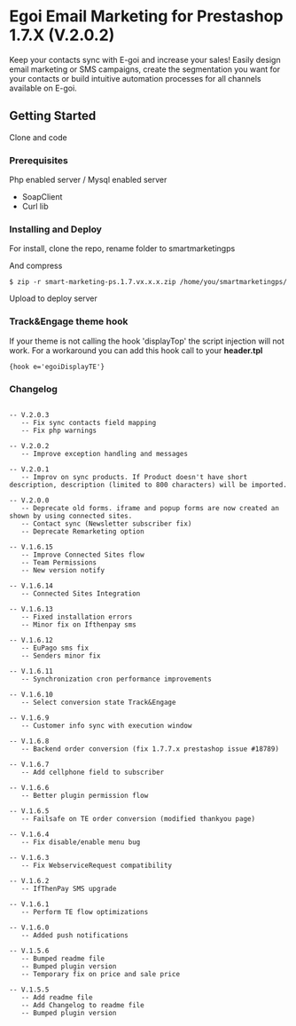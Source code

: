 # Egoi Email Marketing for Prestashop 1.7.X (V.2.0.2)

Keep your contacts sync with E-goi and increase your sales! Easily design email marketing or SMS campaigns, create the segmentation you want for your contacts or build intuitive automation processes for all channels available on E-goi.

## Getting Started

Clone and code

### Prerequisites

Php enabled server / Mysql enabled server

- SoapClient
- Curl lib

### Installing and Deploy

For install, clone the repo, rename folder to smartmarketingps 


And compress

```
$ zip -r smart-marketing-ps.1.7.vx.x.x.zip /home/you/smartmarketingps/
```

Upload to deploy server

### Track&Engage theme hook
If your theme is not calling the hook 'displayTop' the script injection will not work.
For a workaround you can add this hook call to your **header.tpl**
```
{hook e='egoiDisplayTE'}
```

### Changelog
```

-- V.2.0.3
   -- Fix sync contacts field mapping
   -- Fix php warnings

-- V.2.0.2
   -- Improve exception handling and messages

-- V.2.0.1
   -- Improv on sync products. If Product doesn't have short description, description (limited to 800 characters) will be imported.

-- V.2.0.0
   -- Deprecate old forms. iframe and popup forms are now created an shown by using connected sites.
   -- Contact sync (Newsletter subscriber fix)
   -- Deprecate Remarketing option

-- V.1.6.15
   -- Improve Connected Sites flow
   -- Team Permissions
   -- New version notify

-- V.1.6.14
   -- Connected Sites Integration

-- V.1.6.13
   -- Fixed installation errors
   -- Minor fix on Ifthenpay sms

-- V.1.6.12
   -- EuPago sms fix
   -- Senders minor fix

-- V.1.6.11
   -- Synchronization cron performance improvements

-- V.1.6.10
   -- Select conversion state Track&Engage

-- V.1.6.9
   -- Customer info sync with execution window

-- V.1.6.8
   -- Backend order conversion (fix 1.7.7.x prestashop issue #18789)

-- V.1.6.7
   -- Add cellphone field to subscriber

-- V.1.6.6
   -- Better plugin permission flow 

-- V.1.6.5
   -- Failsafe on TE order conversion (modified thankyou page)

-- V.1.6.4
   -- Fix disable/enable menu bug

-- V.1.6.3
   -- Fix WebserviceRequest compatibility

-- V.1.6.2
   -- IfThenPay SMS upgrade

-- V.1.6.1
   -- Perform TE flow optimizations

-- V.1.6.0
   -- Added push notifications

-- V.1.5.6
   -- Bumped readme file
   -- Bumped plugin version
   -- Temporary fix on price and sale price

-- V.1.5.5
   -- Add readme file
   -- Add Changelog to readme file
   -- Bumped plugin version

```
